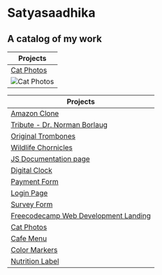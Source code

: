 # Satyasaadhika 
## A catalog of my work

|  Projects|
|--|
|[Cat Photos](https://satyasaadhika.github.io/cat-photos/) |[Color Markers](https://satyasaadhika.github.io/color-markers/) | [Nutrition Label](https://satyasaadhika.github.io/nutrition-label/)  |
|![Cat Photos](https://th.bing.com/th/id/OIP.TQjs2_m_qVd_J_lVAtHADgHaEo?w=316&h=197&c=7&r=0&o=5&dpr=1.3&pid=1.7)|Color Markers](https://th.bing.com/th/id/OIP.cJFl0vSEy8wruC06nLapEwHaB_?w=324&h=94&c=7&r=0&o=5&dpr=1.3&pid=1.7)

|Projects|
|--|
|  [Amazon Clone](https://satyasaadhika.github.io/amazon-clone/)                                    |
|  [Tribute - Dr. Norman Borlaug](https://satyasaadhika.github.io/tribute-page/)                    |
|  [Original Trombones](https://satyasaadhika.github.io/trombones/)                                 |
|  [Wildlife Chornicles](https://satyasaadhika.github.io/wildlife/)                                 |
|  [JS Documentation page](https://satyasaadhika.github.io/documentation/)                          |
|  [Digital Clock](https://satyasaadhika.github.io/digital-clock/)                                  |
|  [Payment Form](https://satyasaadhika.github.io/payment-form/)                                    |
|  [Login Page](https://satyasaadhika.github.io/login-page/)                                        |
|  [Survey Form](https://satyasaadhika.github.io/form/)                                             |
|  [Freecodecamp Web Development Landing](https://satyasaadhika.github.io/freecodecamp-wd-landing/) |
|  [Cat Photos](https://satyasaadhika.github.io/cat-photos/)                                        |
|  [Cafe Menu](https://satyasaadhika.github.io/cafe-menu/)                                          |
|  [Color Markers](https://satyasaadhika.github.io/color-markers/)                                  |
|  [Nutrition Label](https://satyasaadhika.github.io/nutrition-label/)                              |
